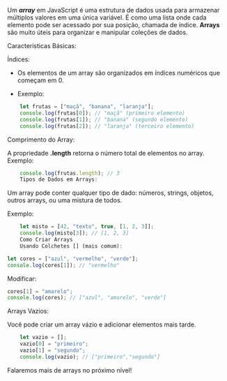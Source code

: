 Um ***array*** em JavaScript é uma estrutura de dados usada para armazenar múltiplos valores em uma única variável. É como uma lista onde cada elemento pode ser acessado por sua posição, chamada de índice. **Arrays** são muito úteis para organizar e manipular coleções de dados.

Características Básicas:

Índices:

- Os elementos de um array são organizados em índices numéricos que começam em 0.

- Exemplo:
```js
    let frutas = ["maçã", "banana", "laranja"];
    console.log(frutas[0]); // "maçã" (primeiro elemento)
    console.log(frutas[1]); // "banana" (segundo elemento)
    console.log(frutas[2]); // "laranja" (terceiro elemento)
```
Comprimento do Array:

A propriedade **.length** retorna o número total de elementos no array.
Exemplo:

```js
    console.log(frutas.length); // 3
    Tipos de Dados em Arrays:
```

Um array pode conter qualquer tipo de dado: números, strings, objetos, outros arrays, ou uma mistura de todos.

Exemplo:

```js
    let misto = [42, "texto", true, [1, 2, 3]];
    console.log(misto[3]); // [1, 2, 3]
    Como Criar Arrays
    Usando Colchetes [] (mais comum):
```

```js
let cores = ["azul", "vermelho", "verde"];
console.log(cores[1]); // "vermelho"
```

Modificar:

```js
cores[1] = "amarelo";
console.log(cores); // ["azul", "amarelo", "verde"]
```

Arrays Vazios:

Você pode criar um array vázio e adicionar elementos mais tarde.

```js
    let vazio = [];
    vazio[0] = "primeiro";
    vazio[1] = "segundo";
    console.log(vazio); // ["primeiro","segundo"]
```

Falaremos mais de arrays no próximo nível!